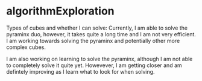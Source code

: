 # algorithmExploration

Types of cubes and whether I can solve:
Currently, I am able to solve the pyraminx duo, however, it takes quite a long time and I am not very efficient. I am working towards solving the pyraminx and potentially other more complex cubes.

I am also working on learning to solve the pyraminx, although I am not able to completely solve it quite yet. Howevever, I am getting closer and am defintely improving as I learn what to look for when solving.
